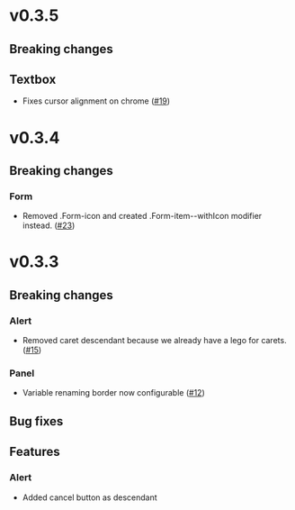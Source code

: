 # v0.3.5

## Breaking changes

## Textbox
  - Fixes cursor alignment on chrome
  ([#19](https://github.com/frontend-mafia/legolize/issues/19))

# v0.3.4

## Breaking changes

### Form
  - Removed .Form-icon and created .Form-item--withIcon modifier instead.
  ([#23](https://github.com/frontend-mafia/legolize/pull/23))

# v0.3.3

## Breaking changes

### Alert
  - Removed caret descendant because we already have a lego for carets.
  ([#15](https://github.com/frontend-mafia/legolize/issues/15))

### Panel
  - Variable renaming border now configurable
  ([#12](https://github.com/frontend-mafia/legolize/issues/12))

## Bug fixes

## Features

### Alert
  - Added cancel button as descendant
